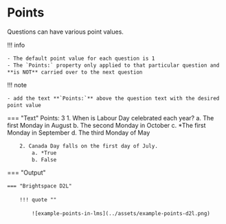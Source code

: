 # Points

Questions can have various point values.

!!! info

    - The default point value for each question is 1
    - The `Points:` property only applied to that particular question and **is NOT** carried over to the next question

!!! note

    - add the text **`Points:`** above the question text with the desired point value

=== "Text"
        Points: 3
        1. When is Labour Day celebrated each year?
            a. The first Monday in August
            b. The second Monday in October
            c. *The first Monday in September
            d. The third Monday of May
        
        2. Canada Day falls on the first day of July.
            a. *True
            b. False

=== "Output"

    === "Brightspace D2L"

        !!! quote ""

            ![example-points-in-lms](../assets/example-points-d2l.png)
<!-- 
    === "Canvas"

        !!! quote ""

            Coming Soon.

    === "Moodle"

        !!! quote ""

            Coming Soon. -->

